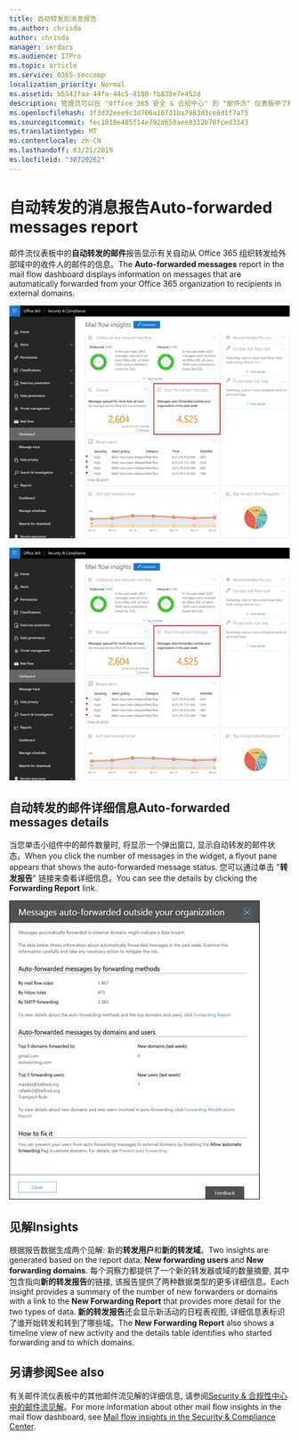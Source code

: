 ```yaml
---
title: 自动转发的消息报告
ms.author: chrisda
author: chrisda
manager: serdars
ms.audience: ITPro
ms.topic: article
ms.service: O365-seccomp
localization_priority: Normal
ms.assetid: b5543faa-44fa-44c5-8180-fb835e7e452d
description: 管理员可以在 "Office 365 安全 & 合规中心" 的 "邮件流" 仪表板中了解自动转发的邮件报告。
ms.openlocfilehash: 3f3d32eee9c3d706a10731ba7983d3ce8d1f7a75
ms.sourcegitcommit: fec1010e405f14e792d650aee0312b78fced3343
ms.translationtype: MT
ms.contentlocale: zh-CN
ms.lasthandoff: 03/21/2019
ms.locfileid: "30720262"
---
```

# <a name="auto-forwarded-messages-report"></a><span data-ttu-id="94485-103">自动转发的消息报告</span><span class="sxs-lookup"><span data-stu-id="94485-103">Auto-forwarded messages report</span></span>

<span data-ttu-id="94485-104">邮件流仪表板中的**自动转发的邮件**报告显示有关自动从 Office 365 组织转发给外部域中的收件人的邮件的信息。</span><span class="sxs-lookup"><span data-stu-id="94485-104">The **Auto-forwarded messages** report in the mail flow dashboard displays information on messages that are automatically forwarded from your Office 365 organization to recipients in external domains.</span></span>

![x](media/8bc2600b-71c3-4b37-b4d0-9435fe0cfc8d.png)

!["Office 365 Security & 合规中心" 的 "邮件流" 仪表板中的自动转发的邮件报告](media/8bc2600b-71c3-4b37-b4d0-9435fe0cfc8d.png)

## <a name="auto-forwarded-messages-details"></a><span data-ttu-id="94485-107">自动转发的邮件详细信息</span><span class="sxs-lookup"><span data-stu-id="94485-107">Auto-forwarded messages details</span></span>

<span data-ttu-id="94485-108">当您单击小组件中的邮件数量时, 将显示一个弹出窗口, 显示自动转发的邮件状态。</span><span class="sxs-lookup"><span data-stu-id="94485-108">When you click the number of messages in the widget, a flyout pane appears that shows the auto-forwarded message status.</span></span> <span data-ttu-id="94485-109">您可以通过单击 "**转发报告**" 链接来查看详细信息。</span><span class="sxs-lookup"><span data-stu-id="94485-109">You can see the details by clicking the **Forwarding Report** link.</span></span>

![Office 365 Security & 合规中心中的自动转发的邮件的详细信息弹出报告](media/87d0fb1e-d2ef-4901-b17c-ec32d23a539e.png)

## <a name="insights"></a><span data-ttu-id="94485-111">见解</span><span class="sxs-lookup"><span data-stu-id="94485-111">Insights</span></span>

<span data-ttu-id="94485-112">根据报告数据生成两个见解: 新的**转发用户**和**新的转发域**。</span><span class="sxs-lookup"><span data-stu-id="94485-112">Two insights are generated based on the report data: **New forwarding users** and **New forwarding domains**.</span></span> <span data-ttu-id="94485-113">每个洞察力都提供了一个新的转发器或域的数量摘要, 其中包含指向**新的转发报告**的链接, 该报告提供了两种数据类型的更多详细信息。</span><span class="sxs-lookup"><span data-stu-id="94485-113">Each insight provides a summary of the number of new forwarders or domains with a link to the **New Forwarding Report** that provides more detail for the two types of data.</span></span> <span data-ttu-id="94485-114">**新的转发报告**还会显示新活动的日程表视图, 详细信息表标识了谁开始转发和转到了哪些域。</span><span class="sxs-lookup"><span data-stu-id="94485-114">The **New Forwarding Report** also shows a timeline view of new activity and the details table identifies who started forwarding and to which domains.</span></span>

## <a name="see-also"></a><span data-ttu-id="94485-115">另请参阅</span><span class="sxs-lookup"><span data-stu-id="94485-115">See also</span></span>

<span data-ttu-id="94485-116">有关邮件流仪表板中的其他邮件流见解的详细信息, 请参阅[Security & 合规性中心中的邮件流见解](mail-flow-insights.md)。</span><span class="sxs-lookup"><span data-stu-id="94485-116">For more information about other mail flow insights in the mail flow dashboard, see [Mail flow insights in the Security & Compliance Center](mail-flow-insights.md).</span></span>
